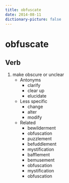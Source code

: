 ```yaml
---
title: obfuscate
date: 2014-08-11
dictionary-picture: false
---
```


# obfuscate


## Verb

1. make obscure or unclear
	- Antonyms
		- clarify
		- clear up
		- elucidate
	- Less specific
		- change
		- alter
		- modify
	- Related
		- bewilderment
		- obfuscation
		- puzzlement
		- befuddlement
		- mystification
		- bafflement
		- bemusement
		- obfuscation
		- mystification
		- obfuscation
